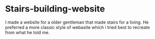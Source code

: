 # Stairs-building-website
I made a website for a older gentleman that made stairs for a living. He preferred a more classic style of webasite which i tried best to recreate from what he told me.


